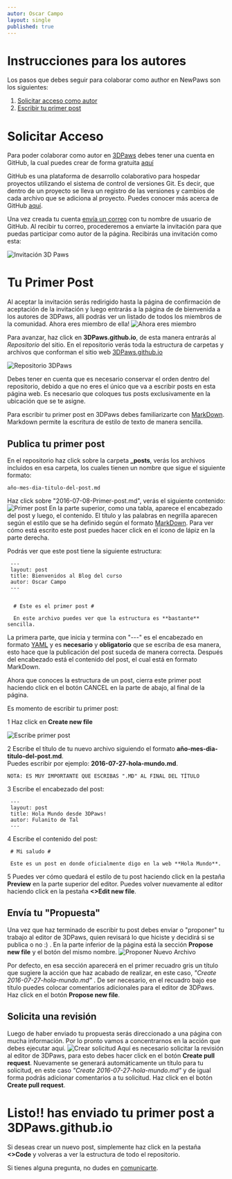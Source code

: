 ```yaml
---
autor: Oscar Campo
layout: single
published: true
---
```

# Instrucciones para los autores #
Los pasos que debes seguir para colaborar como author en NewPaws son los siguientes:

1. [Solicitar acceso como autor](#solicitar-acceso)
2. [Escribir tu primer post](#tu-primer-post)


# Solicitar Acceso #
Para poder colaborar como autor en [3DPaws](https://3dbaws.github.io) debes tener una cuenta en GitHub, la cual puedes crear de forma gratuita [aquí](https://github.com)

GitHub es una plataforma de desarrollo colaborativo para hospedar proyectos utilizando el sistema de control de versiones Git. Es decir, que dentro de un proyecto se lleva un registro de las versiones y cambios de cada archivo que se adiciona al proyecto. Puedes conocer más acerca de GitHub [aquí](http://conociendogithub.readthedocs.io/en/latest/data/introduccion/). 

Una vez creada tu cuenta [envía un correo](mailto:oicampo@uao.edu.co) con tu nombre de usuario de GitHub.  Al recibir tu correo, procederemos a enviarte la invitación para que puedas participar como autor de la página. Recibirás una invitación como esta:

![Invitación 3D Paws](https://3DPaws.github.io/images/Invitacion3DPaws.png)


# Tu Primer Post #
Al aceptar la invitación serás redirigido hasta la página de confirmación de aceptación de la invitación y luego entrarás a la página de de bienvenida a los autores de 3DPaws, allí podrás ver un listado de todos los miembros de la comunidad. Ahora eres miembro de ella!
![Ahora eres miembro](https://3DPaws.github.io/images/AhoraEresMiembro.png)

Para avanzar, haz click en **3DPaws.github.io**, de esta manera entrarás al *Repositorio* del sitio. En el repositorio verás toda la estructura de carpetas y archivos que conforman el sitio web [3DPaws.github.io](https://3DPaws.github.io)

![Repositorio 3DPaws](https://3DPaws.github.io/images/repositorio3DPaws.png)

Debes tener en cuenta que es necesario conservar el orden dentro del repositorio, debido a que no eres el único que va a escribir posts en esta página web. Es necesario que coloques tus posts exclusivamente en la ubicación que se te asigne.

Para escribir tu primer post en 3DPaws debes familiarizarte con [MarkDown](https://daringfireball.net/projects/markdown/). Markdown permite la escritura de estilo de texto de manera sencilla. 

## Publica tu primer post ##
En el repositorio haz click sobre la carpeta **_posts**, verás los archivos incluidos en esa carpeta, los cuales tienen un nombre que sigue el siguiente formato:

    año-mes-dia-titulo-del-post.md

Haz click sobre "2016-07-08-Primer-post.md", verás el siguiente contenido:
![Primer post](https://3DPaws.github.io/images/PrimerPost.png)
En la parte superior, como una tabla, aparece el encabezado del post y luego, el contenido. El título y las palabras en negrilla aparecen según el estilo que se ha definido según el formato [MarkDown](https://daringfireball.net/projects/markdown/).  Para ver cómo está escrito este post puedes hacer click en el ícono de lápiz en la parte derecha.

Podrás ver que este post tiene la siguiente estructura:


     ---
     layout: post
     title: Bienvenidos al Blog del curso
     autor: Oscar Campo
     ---
      
      
      # Este es el primer post #
      
      En este archivo puedes ver que la estructura es **bastante** sencilla.
  
La primera parte, que inicia y termina con "---" es el encabezado en formato [YAML](https://jekyllrb.com/docs/frontmatter/) y es **necesario** y **obligatorio** que se escriba de esa manera, esto hace que la publicación del post suceda de manera correcta.  Después del encabezado está el contenido del post, el cual está en formato MarkDown.

Ahora que conoces la estructura de un post, cierra este primer post haciendo click en el botón CANCEL en la parte de abajo, al final de la página.

Es momento de escribir tu primer post:

1 Haz click en **Create new file**

![Escribe primer post](https://3DPaws.github.io/images/EscribirPrimerPost.png)

2 Escribe el título de tu nuevo archivo siguiendo el formato **año-mes-dia-titulo-del-post.md**.  
  Puedes escribir por ejemplo: **2016-07-27-hola-mundo.md**. 
  
  `NOTA: ES MUY IMPORTANTE QUE ESCRIBAS ".MD" AL FINAL DEL TÍTULO `

3 Escribe el encabezado del post:

     ---
     layout: post
     title: Hola Mundo desde 3DPaws!
     autor: Fulanito de Tal
     ---

4 Escribe el contenido del post:

     # Mi saludo #
      
     Este es un post en donde oficialmente digo en la web **Hola Mundo**.  

5 Puedes ver cómo quedará el estilo de tu post haciendo click en la pestaña **Preview** en la parte superior del editor.  Puedes volver nuevamente al editor haciendo click en la pestaña **<>Edit new file**. 

## Envía tu "Propuesta" ##

Una vez que haz terminado de escribir tu post debes enviar o "proponer" tu trabajo al editor de 3DPaws, quien revisará lo que hiciste y decidirá si se publica o no :) . En la parte inferior de la página está la sección **Propose new file** y el botón del mismo nombre. 
![Proponer Nuevo Archivo](http://3DPaws.github.io/images/ProponerNuevoArchivo.png)

Por defecto, en esa sección aparecerá en el primer recuadro gris un título que sugiere la acción que haz acabado de realizar, en este caso, *"Create 2016-07-27-hola-mundo.md"* . De ser necesario, en el recuadro bajo ese título puedes colocar comentarios adicionales para el editor de 3DPaws. Haz click en el botón **Propose new file**.

## Solicita una revisión ##
Luego de haber enviado tu propuesta serás direccionado a una página con mucha información. Por lo pronto vamos a concentrarnos en la acción que debes ejecutar aquí.
![Crear solicitud](https://3DPaws.github.io/images/CrearSolicitud.png)
Aquí es necesario solicitar la revisión al editor de 3DPaws, para esto debes hacer click en el botón **Create pull request**. Nuevamente se generará automáticamente un título para tu solicitud, en este caso *"Create 2016-07-27-hola-mundo.md"* y de igual forma podrás adicionar comentarios a tu solicitud. Haz click en el botón **Create pull request**.

# Listo!! has enviado tu primer post a 3DPaws.github.io #

Si deseas crear un nuevo post, simplemente haz click en la pestaña **<>Code** y volveras a ver la estructura de todo el repositorio.

Si tienes alguna pregunta, no dudes en [comunicarte](mailto:oicampo@uao.edu.co).
